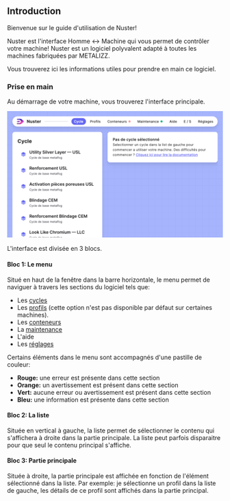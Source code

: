 ## Introduction

Bienvenue sur le guide d'utilisation de Nuster!

Nuster est l'interface Homme ↔ Machine qui vous permet de contrôler votre machine!
Nuster est un logiciel polyvalent adapté à toutes les machines fabriquées par METALIZZ.

Vous trouverez ici les informations utiles pour prendre en main ce logiciel.

### Prise en main

Au démarrage de votre machine, vous trouverez l'interface principale.

![Interface principale](interface_principale.png)

L'interface est divisée en 3 blocs.

#### Bloc 1: Le menu

Situé en haut de la fenêtre dans la barre horizontale, le menu permet de naviguer à travers les sections du logiciel tels que:

- Les [cycles](/desktop/fr/components/cycles.md)
- Les [profils](/desktop/fr/components/profiles) (cette option n'est pas disponible par défaut sur certaines machines).
- Les [conteneurs](/desktop/fr/components/containers.md)
- La [maintenance](/desktop/fr/components/maintenances.md)
- L'aide
- Les [réglages](desktop/fr/components/settings)

Certains éléments dans le menu sont accompagnés d'une pastille de couleur:

- **Rouge:** une erreur est présente dans cette section
- **Orange:** un avertissement est présent dans cette section
- **Vert:** aucune erreur ou avertissement est présent dans cette section
- **Bleu:** une information est présente dans cette section

#### Bloc 2: La liste

Située en vertical à gauche, la liste permet de sélectionner le contenu qui s'affichera à droite dans la partie principale. La liste peut parfois disparaitre pour que seul le contenu principal s'affiche.

#### Bloc 3: Partie principale

Située à droite, la partie principale est affichée en fonction de l'élément sélectionné dans la liste. 
Par exemple: je sélectionne un profil dans la liste de gauche, les détails de ce profil sont affichés dans la partie principal.